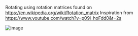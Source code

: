 Rotating using rotation matrices found on https://en.wikipedia.org/wiki/Rotation_matrix
Inspiration from https://www.youtube.com/watch?v=p09i_hoFdd0&t=2s


![image](https://github.com/kargwalD/SpinningCube/assets/86573352/1762bf03-cc50-4255-8074-17807e4096d7)
